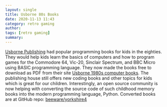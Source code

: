 ```yaml
---
layout: single
title: Usborne 80s Books 
date: 2020-11-13 11:43
category: retro gaming 
author: 
tags: [retro gaming]
summary: 
---
```


[Usborne Publishing](https://usborne.com/us/) had popular programming books for kids in the eighties. They would help kids learn the basics of computers and how to program games for the Commodore 64, Vic-20, Sinclair Spectrum, and BBC Micro using BASIC programming language. They now made the books free to download as PDF from their site [Usborne 1980s computer books](https://usborne.com/gb/books/computer-and-coding-books). The publishing house still offers new coding books and other topics for kids which is great for our children. Interestingly, an open source community is now helping with converting the source code of such childhood memory books into the modern programming language, Python. Converted books are at GitHub repo: [beeware/yorkshire4](https://github.com/beeware/yorkshire4)